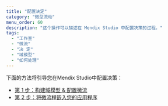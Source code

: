 ```yaml
---
title: "配置决定"
category: "微型流动"
menu_order: 60
description: "这个操作可以描述在 Mendix Studio 中配置决策的过程。"
tags:
  - "工作室"
  - "微流"
  - "决 定"
  - "域模型"
  - "如何处理"
---
```


下面的方法将引导您在Mendix Studio中配置决策：

* [第 1 步：构建域模型 & 配置微流](microflows-how-to-configure-decision-p1)
* [第 2 步：将微流程嵌入您的应用程序](microflows-how-to-configure-decision-p2)

